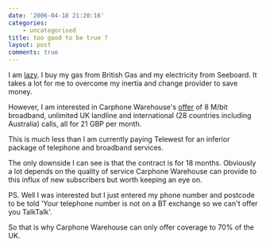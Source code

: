```yaml
---
date: '2006-04-18 21:20:16'
categories:
    - uncategorised
title: too good to be true ?
layout: post
comments: true
---
```


I am
[lazy](http://www.nbrightside.com/blog/2006/01/27/unix-for-lazy-people/).
I buy my gas from British Gas and my electricity from Seeboard. It takes
a lot for me to overcome my inertia and change provider to save money.

However, I am interested in Carphone Warehouse's
[offer](http://www.talktalk.co.uk/talktalk/servlet/gben-home-Home) of 8
M/bit broadband, unlimited UK landline and international (28 countries
including Australia) calls, all for 21 GBP per month.

This is much less than I am currently paying Telewest for an inferior
package of telephone and broadband services.

The only downside I can see is that the contract is for 18 months.
Obviously a lot depends on the quality of service Carphone Warehouse can
provide to this influx of new subscribers but worth keeping an eye on.

PS. Well I was interested but I just entered my phone number and
postcode to be told 'Your telephone number is not on a BT exchange so we
can't offer you TalkTalk'.

So that is why Carphone Warehouse can only offer coverage to 70% of the
UK.
